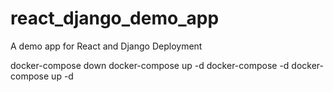 # react_django_demo_app
A demo app for React and Django Deployment

docker-compose down
docker-compose up -d
docker-compose -d
docker-compose up -d
